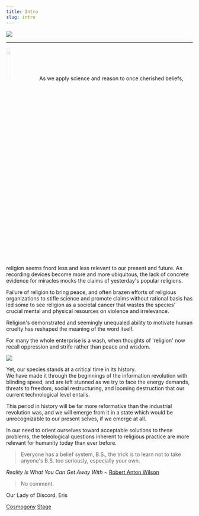 ```yaml
---
title: Intro
slug: intro
---
```


<img class="flush" src="/image/froodlarge.png">

-----------------------------

<img src="/image/flake.png" class="left" style="width: 15%; margin-right: 10px; opacity: 0.2;">
As we apply science and reason to once cherished beliefs, religion seems fnord less and less relevant to our present and future. As recording devices become more and more ubiquitous, the lack of concrete evidence for miracles mocks the claims of yesterday's popular religions.

Failure of religion to bring peace, and often brazen efforts of religious organizations to stifle science and promote claims without rational basis has led some to see religion as a societal cancer that wastes the species' crucial mental and physical resources on violence and irrelevance.

Religion's demonstrated and seemingly unequaled ability to motivate human cruelty has reshaped the meaning of the word itself.

For many the whole enterprise is a wash, when thoughts of 'religion' now recall oppression and strife rather than peace and wisdom.

<img src="/image/bnyp.png" class="right">

<span class="scaps">Yet</span>, our species stands at a critical time in its history.
<br>We have made it through the beginnings of the information revolution with blinding speed, and are left stunned as we try to face the energy demands, threats to freedom, social restructuring, and looming destruction that our current technological level entails.

This period in history will be far more reformative than the industrial revolution was, and we will emerge from it in a state which would be unrecognizable to our present selves, if we emerge at all.

In our need to orient ourselves toward acceptable solutions to these problems, the teleological questions inherent to religious practice are more relevant for humanity today than ever before.

> Everyone has a belief system, B.S., the trick is to learn not to take anyone's B.S. too seriously, especially your own.

<p class="attribution"><i>Reality Is What You Can Get Away With</i> ~ <a href="https://www.youtube.com/watch?list=UUkSH88oT4dDl3aZQZKM_BIw&feature=player_detailpage&v=zTLkiJUX05A">Robert Anton Wilson</a></p>

> No comment.

<p class="attribution">Our Lady of Discord, Eris</p>

<a href="/read/cosmogony" class="prev">Cosmogony</a>
<a href="/read/stage" class="next">Stage</a>
